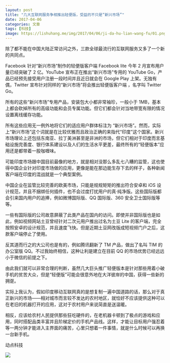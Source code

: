 ```yaml
---
layout: post
title: "几大互联网服务争相推出轻便版，受益的不只是“新兴市场”"
date: 2017-04-06
categories: 文章
tags: [科技]
image: https://lishuhang.me/img/2017/04/06/ji-da-hu-lian-wang-fu/01.png
---
```


除了都不能在中国大陆正常访问之外，三款全球最流行的互联网服务又多了一个新的共同点。

Facebook 针对“新兴市场”制作的轻便版客户端 Facebook lite 今年 2 月宣布用户量已经突破了 2 亿。YouTube 宣布正在推出“新兴市场”专用的 YouTube Go，产品已经预先接受用户注册一段时间并且近日就会在 Google Play 上架。无独有偶，Twitter 宣布针对同样的“新兴市场”将会推出轻便版客户端 ，名字叫 Twitter Go。

所有的这些“新兴市场”专用产品，安装包大小都非常袖珍，一般小于 1MB，基本上都会砍掉所有的高级功能和会员专属功能。但它们都会针对当地带宽有限的情况设置离线缓存功能。

所有这些应用无一例外地将它们的适应用户群体标注为 “新兴市场”。然而，实际上“新兴市场”这个词就是在比较优雅而且政治正确的来指代“印度”这个国家。新兴市场理论上还包括东南亚、拉丁美洲甚至是非洲的市场，但它们相对于印度而言基础设施完善度、银行体系建设以及人们的生活水平更差，最终所有的“轻便版本”应用还是都带着一股咖喱味。

可能印度市场跟中国目前最像的地方，就是相对没那么多乱七八糟的监管，这也使得中国企业针对印度市场做的应用，更像是能在那边能生存下去的样子，各种新闻客户端在印度的混战就是一个典型案例。

中国企业在监管比较完善的欧美市场，只能是规规矩矩的推出符合安卓和 iOS 设计规范，并且不捆绑任何插件，也不会过度打扰用户的真·纯净版。这些国际版都会引来国内用户的追捧，例如微博国际版、QQ 国际版、360 安全卫士国际版等等。

一些有国际版的公司故意屏蔽了此类产品在国内的访问。即使并非国际版也是如此，例如视频网站土豆曾经针对二次元用户推出过名为土豆 Lite 的客户端，完全按照安卓的设计规范，并且速度飞快。但是近期土豆网改版成短视频门户之后，这款客户端停止了使用。

反其道而行之的大公司也是有的，例如腾讯翻新了 TM 产品，做出了名叫 TIM 的办公室版 QQ。不过我始终相信，这种让利是建立在目前 QQ 的市场优势已经远远小于微信的前提之下。

由此我们就可以非常合理的判断，虽然几大巨头推广轻便版本是针对那些用着小破手机的贫苦大众，但是“轻便版”可能会很意外地在大洋彼岸的中国，获得一些新的拥趸。

实际上我认为，假如印度移动互联网真的是想复制一遍中国道路的话，那么对于真正新兴的市场——相对城市而言较不发达的农村地区，就恰好不应该提供这种可以在老旧的机器打开的应用，这对于农村用户来说简直是送温暖。

相反，应该给农村人民提供那些狂吃硬件的，在老机器卡顿到了极点的游戏和应用，同时搭配品类丰富并且阶梯定价的手机产品线。这样，才能让目标用户强忍着等一两分钟才能进入主界面的痛苦，心里只想着一件事情，就是什么时候可以再换一台新手机。

动点科技

![](http://mmbiz.qpic.cn/mmbiz_jpg/AdRKyBVLoHKiagZ6LAzEAetSAFkcW0VQGVOoJECb3ZV56dn7lLhdmhw1jR11xXic8x7pXemPUmb6mibI0nib0Izufg/0?wx_fmt=jpeg)